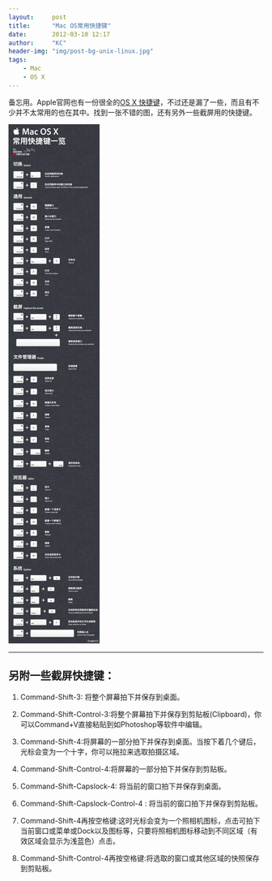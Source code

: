 ```yaml
---
layout:     post
title:      "Mac OS常用快捷键"
date:       2012-03-10 12:17
author:     "KC"
header-img: "img/post-bg-unix-linux.jpg"
tags:
    - Mac
    - OS X
---
```


备忘用。Apple官网也有一份很全的[OS X 快捷键](http://support.apple.com/kb/HT1343?viewlocale=zh_CN)，不过还是漏了一些，而且有不少并不太常用的也在其中。找到一张不错的图，还有另外一些截屏用的快捷键。

![Mac OS常用快捷键](/attachments/2012-03-10/UsKt4.jpg "Mac OS X常用快捷键")

---

## 另附一些截屏快捷键：

1. Command-Shift-3: 将整个屏幕拍下并保存到桌面。

2. Command-Shift-Control-3:将整个屏幕拍下并保存到剪贴板(Clipboard)，你可以Command+V直接粘贴到如Photoshop等软件中编辑。

3. Command-Shift-4:将屏幕的一部分拍下并保存到桌面。当按下着几个键后，光标会变为一个十字，你可以拖拉来选取拍摄区域。

4. Command-Shift-Control-4:将屏幕的一部分拍下并保存到剪贴板。

5. Command-Shift-Capslock-4: 将当前的窗口拍下并保存到桌面。

6. Command-Shift-Capslock-Control-4 : 将当前的窗口拍下并保存到剪贴板。

7. Command-Shift-4再按空格键:这时光标会变为一个照相机图标，点击可拍下当前窗口或菜单或Dock以及图标等，只要将照相机图标移动到不同区域（有效区域会显示为浅蓝色）点击。

8. Command-Shift-Control-4再按空格键:将选取的窗口或其他区域的快照保存到剪贴板。